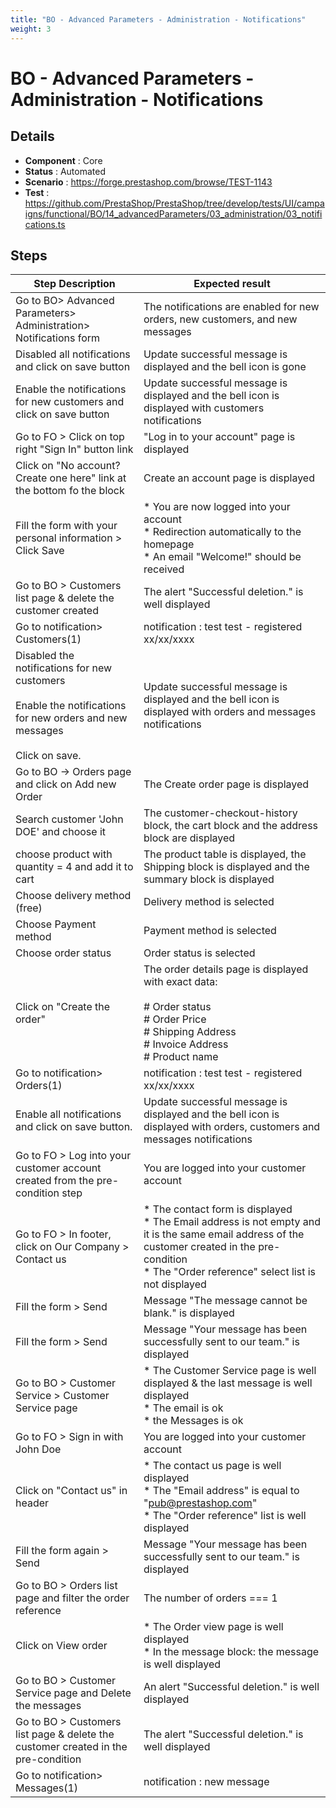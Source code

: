 ```yaml
---
title: "BO - Advanced Parameters - Administration - Notifications"
weight: 3
---
```


# BO - Advanced Parameters - Administration - Notifications
## Details
* **Component** : Core
* **Status** : Automated
* **Scenario** : https://forge.prestashop.com/browse/TEST-1143
* **Test** : https://github.com/PrestaShop/PrestaShop/tree/develop/tests/UI/campaigns/functional/BO/14_advancedParameters/03_administration/03_notifications.ts

## Steps
| Step Description | Expected result |
| ----- | ----- |
| Go to BO> Advanced Parameters> Administration> Notifications form | The notifications are enabled for new orders, new customers, and new messages |
| Disabled all notifications and click on save button | Update successful message is displayed and the bell icon is gone |
| Enable the notifications for new customers and click on save button | Update successful message is displayed and the bell icon is displayed with customers notifications |
| Go to FO > Click on top right "Sign In" button link | "Log in to your account" page is displayed |
| Click on "No account? Create one here" link at the bottom fo the block | Create an account page is displayed |
| Fill the form with your personal information > Click Save | * You are now logged into your account<br> * Redirection automatically to the homepage<br> * An email "Welcome!" should be received |
| Go to BO > Customers list page & delete the customer created | The alert "Successful deletion." is well displayed |
| Go to notification> Customers(1) | notification : test test - registered xx/xx/xxxx |
| Disabled the notifications for new customers<br><br>Enable the notifications for new orders and new messages<br><br>Click on save. | Update successful message is displayed and the bell icon is displayed with orders and messages notifications |
| Go to BO -> Orders page and click on Add new Order | The Create order page is displayed |
| Search customer 'John DOE' and choose it | The customer-checkout-history block, the cart block and the address block are displayed |
| choose product with quantity = 4 and add it to cart | The product table is displayed, the Shipping block is displayed and the summary block is displayed |
| Choose delivery method (free) | Delivery method is selected |
| Choose Payment method | Payment method is selected |
| Choose order status | Order status is selected |
| Click on "Create the order" | The order details page is displayed with exact data:<br><br># Order status<br># Order Price<br># Shipping Address<br># Invoice Address<br># Product name |
| Go to notification> Orders(1) | notification : test test - registered xx/xx/xxxx |
| Enable all notifications  and click on save button. | Update successful message is displayed and the bell icon is displayed with orders, customers and messages notifications |
| Go to FO > Log into your customer account created from the pre-condition step | You are logged into your customer account |
| Go to FO > In footer, click on Our Company > Contact us | * The contact form is displayed<br> * The Email address is not empty and it is the same email address of the customer created in the pre-condition<br> * The "Order reference" select list is not displayed |
| Fill the form > Send | Message "The message cannot be blank." is displayed |
| Fill the form > Send | Message "Your message has been successfully sent to our team." is displayed |
| Go to BO > Customer Service > Customer Service page | * The Customer Service page is well displayed & the last message is well displayed<br> * The email is ok<br> * the Messages is ok |
| Go to FO > Sign in with John Doe | You are logged into your customer account |
| Click on "Contact us" in header | * The contact us page is well displayed<br> * The "Email address" is equal to "pub@prestashop.com"<br> * The "Order reference" list is well displayed |
| Fill the form again > Send | Message "Your message has been successfully sent to our team." is displayed |
| Go to BO > Orders list page and filter the order reference | The number of orders === 1 |
| Click on View order | * The Order view page is well displayed<br> * In the message block: the message is well displayed |
| Go to BO > Customer Service page and Delete the messages | An alert "Successful deletion." is well displayed |
| Go to BO > Customers list page & delete the customer created in the pre-condition | The alert "Successful deletion." is well displayed |
| Go to notification> Messages(1) | notification : new message |
